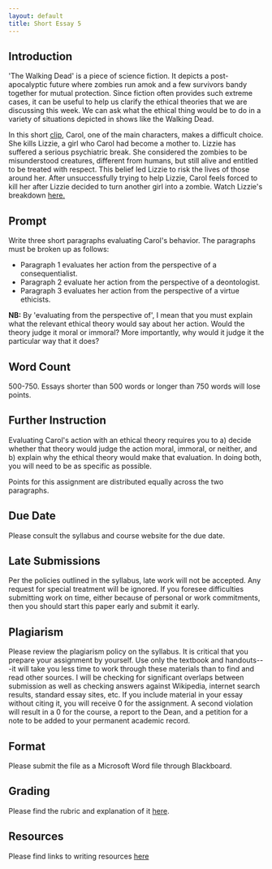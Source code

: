 ```yaml
---
layout: default
title: Short Essay 5
---
```



## Introduction 

'The Walking Dead' is a piece of science fiction. It depicts a post-apocalyptic future where zombies run amok and a few survivors bandy together for mutual protection. Since fiction often provides such extreme cases, it can be useful to help us clarify the ethical theories that we are discussing this week. We can ask what the ethical thing would be to do in a variety of situations depicted in shows like the Walking Dead. 

In this short [clip](https://www.youtube.com/watch?v=Vbn1wELZlB8), Carol, one of the main characters, makes a difficult choice. She kills Lizzie, a girl who Carol had become a mother to. Lizzie has suffered a serious psychiatric break. She considered the zombies to be misunderstood creatures, different from humans, but still alive and entitled to be treated with respect. This belief led Lizzie to risk the lives of those around her. After unsuccessfully trying to help Lizzie, Carol feels forced to kill her after Lizzie decided to turn another girl into a zombie. Watch Lizzie's breakdown [here.](https://www.youtube.com/watch?v=GitS306EyBQ)


## Prompt

Write three short paragraphs evaluating Carol's behavior. The paragraphs must be broken up as follows:

- Paragraph 1 evaluates her action from the perspective of a consequentialist. 
- Paragraph 2 evaluate her action from the perspective of a deontologist.
- Paragraph 3 evaluates her action from the perspective of a virtue ethicists.

**NB:** By 'evaluating from the perspective of', I mean that you must explain what the relevant ethical theory would say about her action. Would the theory judge it moral or immoral? More importantly, why would it judge it the particular way that it does?  


## Word Count

500-750. Essays shorter than 500 words or longer than 750 words will lose points. 


## Further Instruction

Evaluating Carol's action with an ethical theory requires you to a) decide whether that theory would judge the action moral, immoral, or neither, and b) explain why the ethical theory would make that evaluation. In doing both, you will need to be as specific as possible. 

Points for this assignment are distributed equally across the two paragraphs.

## Due Date
Please consult the syllabus and course website for the due date.

## Late Submissions

Per the policies outlined in the syllabus, late work will not be accepted. Any request for special treatment will be ignored. If you foresee difficulties submitting work on time, either because of personal or work commitments, then you should start this paper early and submit it early. 


## Plagiarism

Please review the plagiarism policy on the syllabus. It is critical that you prepare your assignment by yourself. Use only the textbook and handouts---it will take you less time to work through these materials than to find and read other sources. I will be checking for significant overlaps between submission as well as checking answers against Wikipedia, internet search results, standard essay sites, etc. If you include material in your essay without citing it, you will receive 0 for the assignment. A second violation will result in a 0 for the course, a report to the Dean, and a petition for a note to be added to your permanent academic record. 

## Format
Please submit the file as a Microsoft Word file through Blackboard.

## Grading
Please find the rubric and explanation of it [here](/Teaching/Grading/).

## Resources
Please find links to writing resources [here](/Teaching/Resources/)